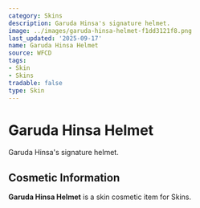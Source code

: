 ```yaml
---
category: Skins
description: Garuda Hinsa's signature helmet.
image: ../images/garuda-hinsa-helmet-f1dd3121f8.png
last_updated: '2025-09-17'
name: Garuda Hinsa Helmet
source: WFCD
tags:
- Skin
- Skins
tradable: false
type: Skin
---
```


# Garuda Hinsa Helmet

Garuda Hinsa's signature helmet.

## Cosmetic Information

**Garuda Hinsa Helmet** is a skin cosmetic item for Skins.

